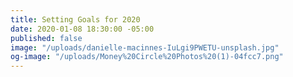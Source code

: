 ```yaml
---
title: Setting Goals for 2020
date: 2020-01-08 18:30:00 -05:00
published: false
image: "/uploads/danielle-macinnes-IuLgi9PWETU-unsplash.jpg"
og-image: "/uploads/Money%20Circle%20Photos%20(1)-04fcc7.png"
---
```


